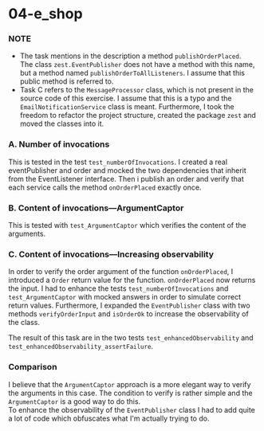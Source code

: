 # 04-e_shop

### NOTE
- The task mentions in the description a method `publishOrderPlaced`.  
The class `zest.EventPublisher` does not have a method with this name, but a method named `publishOrderToAllListeners`. I assume that this public method is referred to.
- Task C refers to the `MessageProcessor` class, which is not present in the source code of this exercise. I assume that this is a typo and the `EmailNotificationService` class is meant.
Furthermore, I took the freedom to refactor the project structure, created the package `zest` and moved the classes into it.

### A. Number of invocations
This is tested in the test `test_numberOfInvocations`. I created a real eventPublisher and order and mocked the two dependencies that inherit from the EventListener interface. Then i publish an order and verify that each service calls the method `onOrderPlaced` exactly once.

### B. Content of invocations—ArgumentCaptor
This is tested with `test_ArgumentCaptor` which verifies the content of the arguments.

### C. Content of invocations—Increasing observability
In order to verify the order argument of the function `onOrderPlaced`, I introduced a `Order` return value for the function.
`onOrderPlaced` now returns the input. I had to enhance the tests `test_numberOfInvocations` and `test_ArgumentCaptor` with mocked answers in order to simulate correct return values. Furthermore, I expanded the `EventPublisher` class with two methods `verifyOrderInput` and `isOrderOk` to increase the observability of the class.   

The result of this task are in the two tests `test_enhancedObservability` and `test_enhancedObservability_assertFailure`.


### Comparison
I believe that the `ArgumentCaptor` approach is a more elegant way to verify the arguments in this case. The condition to verify is rather simple and the `ArgumentCaptor` is a good way to do this.  
To enhance the observability of the `EventPublisher` class I had to add quite a lot of code which obfuscates what I'm actually trying to do.